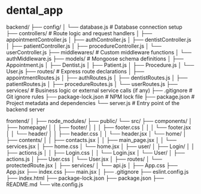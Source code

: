 # dental_app

backend/
├── config/
│   └── database.js                # Database connection setup
├── controllers/                  # Route logic and request handlers
│   ├── appointmentController.js
│   ├── authController.js
│   ├── dentistController.js
│   ├── patientController.js
│   ├── procedureController.js
│   └── userController.js
├── middlewares/                 # Custom middleware functions
│   └── authMiddleware.js
├── models/                      # Mongoose schema definitions
│   ├── Appointment.js
│   ├── Dentist.js
│   ├── Patient.js
│   ├── Procedure.js
│   └── User.js
├── routes/                      # Express route declarations
│   ├── appointmentRoutes.js
│   ├── authRoutes.js
│   ├── dentistRoutes.js
│   ├── patientRoutes.js
│   ├── procedureRoutes.js
│   └── userRoutes.js
├── services/                    # Business logic or external service calls (if any)
├── .gitignore                   # Git ignore rules
├── package-lock.json            # NPM lock file
├── package.json                 # Project metadata and dependencies
└── server.js                    # Entry point of the backend server


frontend/
│
├── node_modules/
├── public/
└── src/
    ├── components/
    │   ├── homepage/
    │   │   ├── footer/
    │   │   │   ├── footer.css
    │   │   │   └── footer.jsx
    │   │   └── header/
    │   │       ├── header.css
    │   │       └── header.jsx
    │   └── home/
    │       ├── contents/
    │       │   ├── contacts.jsx
    │       │   ├── main_page.jsx
    │       │   └── services.jsx
    │       ├── home.css
    │       └── home.jsx
    │
    ├── user/
    │   ├── Login/
    │   │   ├── actions.js
    │   │   ├── Login.css
    │   │   └── Login.jsx
    │   └── User/
    │       ├── actions.js
    │       ├── User.css
    │       └── User.jsx
    │
    ├── routes/
    │   └── protectedRoute.jsx
    │
    ├── services/
    │   └── api.js
    │
    ├── App.css
    ├── App.jsx
    ├── index.css
    ├── main.jsx
    │
    ├── .gitignore
    ├── eslint.config.js
    ├── index.html
    ├── package-lock.json
    ├── package.json
    ├── README.md
    └── vite.config.js
